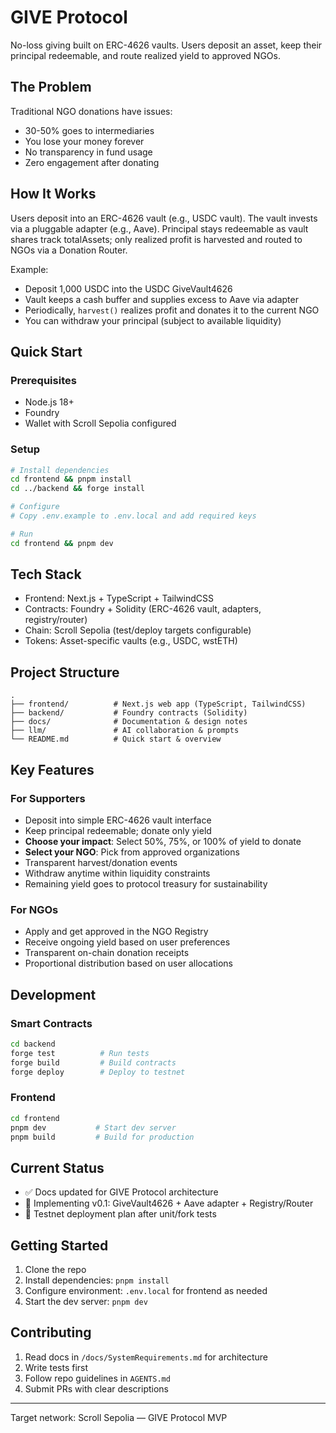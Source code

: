# GIVE Protocol

No-loss giving built on ERC-4626 vaults. Users deposit an asset, keep their principal redeemable, and route realized yield to approved NGOs.

## The Problem

Traditional NGO donations have issues:
- 30-50% goes to intermediaries
- You lose your money forever
- No transparency in fund usage
- Zero engagement after donating

## How It Works

Users deposit into an ERC-4626 vault (e.g., USDC vault). The vault invests via a pluggable adapter (e.g., Aave). Principal stays redeemable as vault shares track totalAssets; only realized profit is harvested and routed to NGOs via a Donation Router.

Example:
- Deposit 1,000 USDC into the USDC GiveVault4626
- Vault keeps a cash buffer and supplies excess to Aave via adapter
- Periodically, `harvest()` realizes profit and donates it to the current NGO
- You can withdraw your principal (subject to available liquidity)

## Quick Start

### Prerequisites
- Node.js 18+
- Foundry
- Wallet with Scroll Sepolia configured

### Setup
```bash
# Install dependencies
cd frontend && pnpm install
cd ../backend && forge install

# Configure
# Copy .env.example to .env.local and add required keys

# Run
cd frontend && pnpm dev
```

## Tech Stack

- Frontend: Next.js + TypeScript + TailwindCSS
- Contracts: Foundry + Solidity (ERC-4626 vault, adapters, registry/router)
- Chain: Scroll Sepolia (test/deploy targets configurable)
- Tokens: Asset-specific vaults (e.g., USDC, wstETH)

## Project Structure

```
.
├── frontend/          # Next.js web app (TypeScript, TailwindCSS)
├── backend/           # Foundry contracts (Solidity)
├── docs/              # Documentation & design notes
├── llm/               # AI collaboration & prompts
└── README.md          # Quick start & overview
```

## Key Features

### For Supporters
- Deposit into simple ERC-4626 vault interface
- Keep principal redeemable; donate only yield
- **Choose your impact**: Select 50%, 75%, or 100% of yield to donate
- **Select your NGO**: Pick from approved organizations
- Transparent harvest/donation events
- Withdraw anytime within liquidity constraints
- Remaining yield goes to protocol treasury for sustainability

### For NGOs
- Apply and get approved in the NGO Registry
- Receive ongoing yield based on user preferences
- Transparent on-chain donation receipts
- Proportional distribution based on user allocations

## Development

### Smart Contracts
```bash
cd backend
forge test          # Run tests
forge build         # Build contracts
forge deploy        # Deploy to testnet
```

### Frontend
```bash
cd frontend
pnpm dev           # Start dev server
pnpm build         # Build for production
```

## Current Status

- ✅ Docs updated for GIVE Protocol architecture
- 🔄 Implementing v0.1: GiveVault4626 + Aave adapter + Registry/Router
- 🎯 Testnet deployment plan after unit/fork tests

## Getting Started

1. Clone the repo
2. Install dependencies: `pnpm install`
3. Configure environment: `.env.local` for frontend as needed
4. Start the dev server: `pnpm dev`

## Contributing

1. Read docs in `/docs/SystemRequirements.md` for architecture
2. Write tests first
3. Follow repo guidelines in `AGENTS.md`
4. Submit PRs with clear descriptions

---

Target network: Scroll Sepolia — GIVE Protocol MVP
